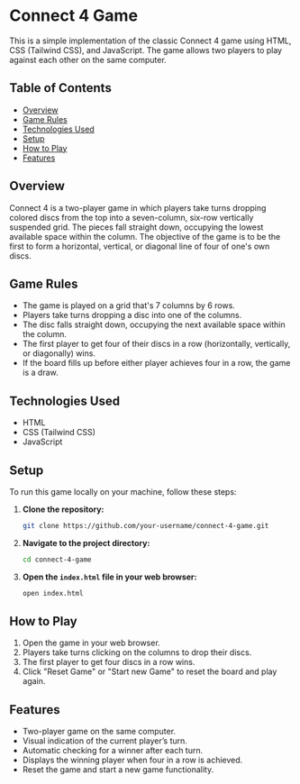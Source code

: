 # Connect 4 Game

This is a simple implementation of the classic Connect 4 game using HTML, CSS (Tailwind CSS), and JavaScript. The game allows two players to play against each other on the same computer.

## Table of Contents

- [Overview](#overview)
- [Game Rules](#game-rules)
- [Technologies Used](#technologies-used)
- [Setup](#setup)
- [How to Play](#how-to-play)
- [Features](#features)

## Overview

Connect 4 is a two-player game in which players take turns dropping colored discs from the top into a seven-column, six-row vertically suspended grid. The pieces fall straight down, occupying the lowest available space within the column. The objective of the game is to be the first to form a horizontal, vertical, or diagonal line of four of one's own discs.

## Game Rules

- The game is played on a grid that's 7 columns by 6 rows.
- Players take turns dropping a disc into one of the columns.
- The disc falls straight down, occupying the next available space within the column.
- The first player to get four of their discs in a row (horizontally, vertically, or diagonally) wins.
- If the board fills up before either player achieves four in a row, the game is a draw.

## Technologies Used

- HTML
- CSS (Tailwind CSS)
- JavaScript

## Setup

To run this game locally on your machine, follow these steps:

1. **Clone the repository:**
    ```bash
    git clone https://github.com/your-username/connect-4-game.git
    ```
2. **Navigate to the project directory:**
    ```bash
    cd connect-4-game
    ```
3. **Open the `index.html` file in your web browser:**
    ```bash
    open index.html
    ```

## How to Play

1. Open the game in your web browser.
2. Players take turns clicking on the columns to drop their discs.
3. The first player to get four discs in a row wins.
4. Click "Reset Game" or "Start new Game" to reset the board and play again.

## Features

- Two-player game on the same computer.
- Visual indication of the current player’s turn.
- Automatic checking for a winner after each turn.
- Displays the winning player when four in a row is achieved.
- Reset the game and start a new game functionality.
